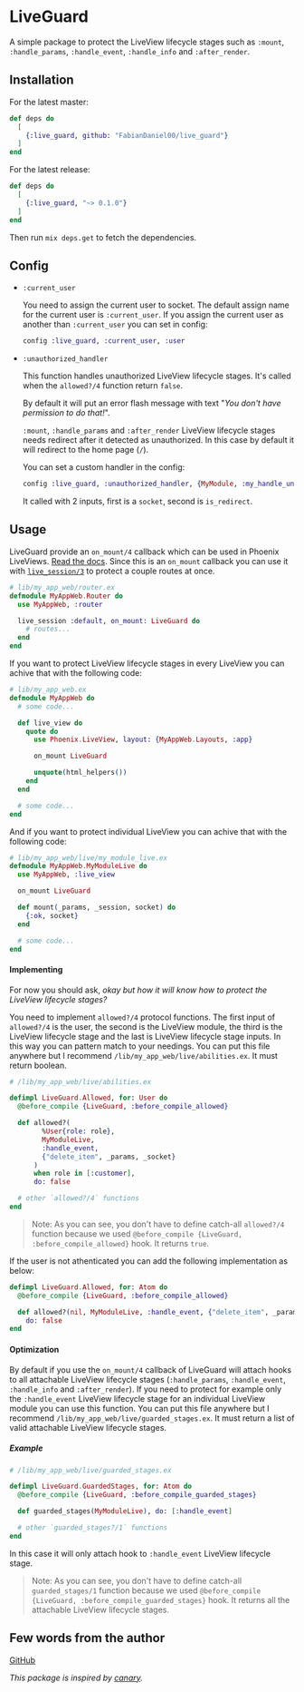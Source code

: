 # LiveGuard

A simple package to protect the LiveView lifecycle stages such as `:mount`, `:handle_params`, `:handle_event`, `:handle_info` and `:after_render`.

## Installation

For the latest master:
```elixir
def deps do
  [
    {:live_guard, github: "FabianDaniel00/live_guard"}
  ]
end
```
For the latest release:
```elixir
def deps do
  [
    {:live_guard, "~> 0.1.0"}
  ]
end
```
Then run `mix deps.get` to fetch the dependencies.

## Config

- `:current_user`

  You need to assign the current user to socket.
  The default assign name for the current user is `:current_user`.
  If you assign the current user as another than `:current_user` you can set in config:
  ```elixir
  config :live_guard, :current_user, :user
  ```

- `:unauthorized_handler`

  This function handles unauthorized LiveView lifecycle stages.
  It's called when the `allowed?/4` function return `false`.

  By default it will put an error flash message with text "_You don't have permission to do that!_".

  `:mount`, `:handle_params` and `:after_render` LiveView lifecycle stages needs redirect after it detected as unauthorized.
  In this case by default it will redirect to the home page (`/`).

  You can set a custom handler in the config:
  ```elixir
  config :live_guard, :unauthorized_handler, {MyModule, :my_handle_unauthorized}
  ```
  It called with 2 inputs, first is a `socket`, second is `is_redirect`.

## Usage

LiveGuard provide an `on_mount/4` callback which can be used in Phoenix LiveViews. [Read the docs](https://hexdocs.pm/phoenix_live_view/Phoenix.LiveView.html#on_mount/1).
Since this is an `on_mount` callback you can use it with [`live_session/3`](https://hexdocs.pm/phoenix_live_view/Phoenix.LiveView.Router.html#live_session/3) to protect a couple routes at once.

```elixir
# lib/my_app_web/router.ex
defmodule MyAppWeb.Router do
  use MyAppWeb, :router

  live_session :default, on_mount: LiveGuard do
    # routes...
  end
end
```
If you want to protect LiveView lifecycle stages in every LiveView you can achive that with the following code:
```elixir
# lib/my_app_web.ex
defmodule MyAppWeb do
  # some code...

  def live_view do
    quote do
      use Phoenix.LiveView, layout: {MyAppWeb.Layouts, :app}

      on_mount LiveGuard

      unquote(html_helpers())
    end
  end

  # some code...
end
```
And if you want to protect individual LiveView you can achive that with the following code:
```elixir
# lib/my_app_web/live/my_module_live.ex
defmodule MyAppWeb.MyModuleLive do
  use MyAppWeb, :live_view

  on_mount LiveGuard

  def mount(_params, _session, socket) do
    {:ok, socket}
  end

  # some code...
end
```

#### Implementing

For now you should ask, _okay but how it will know how to protect the LiveView lifecycle stages?_

You need to implement `allowed?/4` protocol functions.
The first input of `allowed?/4` is the user, the second is the LiveView module, the third is the LiveView lifecycle stage and the last is LiveView lifecycle stage inputs. In this way you can pattern match to your needings. You can put this file anywhere but I recommend `/lib/my_app_web/live/abilities.ex`.
It must return boolean.

```elixir
# /lib/my_app_web/live/abilities.ex

defimpl LiveGuard.Allowed, for: User do
  @before_compile {LiveGuard, :before_compile_allowed}

  def allowed?(
        %User{role: role},
        MyModuleLive,
        :handle_event,
        {"delete_item", _params, _socket}
      )
      when role in [:customer],
      do: false

  # other `allowed?/4` functions
end
```
> Note: As you can see, you don't have to define catch-all `allowed?/4` function because we used `@before_compile {LiveGuard, :before_compile_allowed}` hook. It returns `true`.

If the user is not athenticated you can add the following implementation as below:
```elixir
defimpl LiveGuard.Allowed, for: Atom do
  @before_compile {LiveGuard, :before_compile_allowed}

  def allowed?(nil, MyModuleLive, :handle_event, {"delete_item", _params, _socket}),
    do: false
end
```

#### Optimization

By default if you use the `on_mount/4` callback of LiveGuard will attach hooks to all attachable LiveView lifecycle stages (`:handle_params`, `:handle_event`, `:handle_info` and `:after_render`).
If you need to protect for example only the `:handle_event` LiveView lifecycle stage for an individual LiveView module you can use this function. You can put this file anywhere but I recommend `/lib/my_app_web/live/guarded_stages.ex`.
It must return a list of valid attachable LiveView lifecycle stages.

##### Example

```elixir
# /lib/my_app_web/live/guarded_stages.ex

defimpl LiveGuard.GuardedStages, for: Atom do
  @before_compile {LiveGuard, :before_compile_guarded_stages}

  def guarded_stages(MyModuleLive), do: [:handle_event]

  # other `guarded_stages?/1` functions
end
```
In this case it will only attach hook to `:handle_event` LiveView lifecycle stage.
> Note: As you can see, you don't have to define catch-all `guarded_stages/1` function because we used `@before_compile {LiveGuard, :before_compile_guarded_stages}` hook. It returns all the attachable LiveView lifecycle stages.

## Few words from the author
[GitHub](https://github.com/FabianDaniel00/live_guard)

_This package is inspired by [canary](https://github.com/cpjk/canary)._
